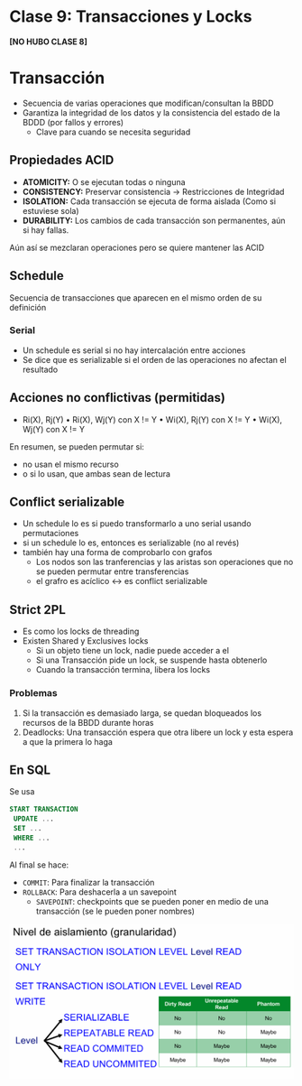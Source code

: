 # Clase 9: Transacciones y Locks

**[NO HUBO CLASE 8]**

# Transacción

- Secuencia de varias operaciones que modifican/consultan la BBDD
- Garantiza la integridad de los datos y la consistencia del estado de la BDDD (por fallos y errores)
    - Clave para cuando se necesita seguridad

## Propiedades ACID

- **ATOMICITY:** O se ejecutan todas o ninguna
- **CONSISTENCY:** Preservar consistencia → Restricciones de Integridad
- **ISOLATION:** Cada transacción se ejecuta de forma aislada (Como si estuviese sola)
- **DURABILITY:** Los cambios de cada transacción son permanentes, aún si hay fallas.

Aún así se mezclaran operaciones pero se quiere mantener las ACID

## Schedule

Secuencia de transacciones que aparecen en el mismo orden de su definición

### Serial

- Un schedule es serial si no hay intercalación entre acciones
- Se dice que es serializable si el orden de las operaciones no afectan el resultado

## Acciones no conflictivas (permitidas)

- Ri(X), Rj(Y)
• Ri(X), Wj(Y) con X != Y
• Wi(X), Rj(Y) con X != Y
• Wi(X), Wj(Y) con X != Y

En resumen, se pueden permutar si:

- no usan el mismo recurso
- o si lo usan, que ambas sean de lectura

## Conflict serializable

- Un schedule lo es si puedo transformarlo a uno serial usando permutaciones
- si un schedule lo es, entonces es serializable (no al revés)
- también hay una forma de comprobarlo con grafos
    - Los nodos son las tranferencias y las aristas son operaciones que no se pueden permutar entre transferencias
    - el grafro es acíclico ↔ es conflict serializable

## Strict 2PL

- Es como los locks de threading
- Existen Shared y Exclusives locks
    - Si un objeto tiene un lock, nadie puede acceder a el
    - Si una Transacción pide un lock, se suspende hasta obtenerlo
    - Cuando la transacción termina, libera los locks
    

### Problemas

1. Si la transacción es demasiado larga, se quedan bloqueados los recursos de la BBDD durante horas
2. Deadlocks: Una transacción espera que otra libere un lock y esta espera a que la primera lo haga

## En SQL

Se usa

```sql
START TRANSACTION
 UPDATE ...
 SET ...
 WHERE ...
 ...
```

Al final se hace:

- `COMMIT`: Para finalizar la transacción
- `ROLLBACK`: Para deshacerla a un savepoint
    - `SAVEPOINT`: checkpoints que se pueden poner en medio de una transacción (se le pueden poner nombres)

![Untitled](fotos/Clase9.png)